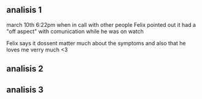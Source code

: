 


## analisis 1
march 10th 6:22pm 
when in call with other people Felix pointed out it had a "off aspect" with comunication while he was on watch

Felix says it dossent matter much about the symptoms
and also that he loves me verry much <3




## analisis 2





## analisis 3